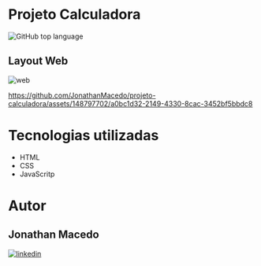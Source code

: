 # Projeto Calculadora

![GitHub top language](https://img.shields.io/github/languages/top/JonathanMacedo/projeto-calculadora)

## Layout Web

![web](https://github.com/JonathanMacedo/projeto-calculadora/blob/main/src/imagens/calculadora.png)



https://github.com/JonathanMacedo/projeto-calculadora/assets/148797702/a0bc1d32-2149-4330-8cac-3452bf5bbdc8



# Tecnologias utilizadas
- HTML
- CSS
- JavaScritp

# Autor

## Jonathan Macedo

<a href="https://www.linkedin.com/in/jonathan-macedo-10182b274/" target="_blank">
  <img align="center" src="https://img.shields.io/badge/-JonathanMacedo-05122A?style=flat&logo=linkedin" alt="linkedin"/>
</a> 

